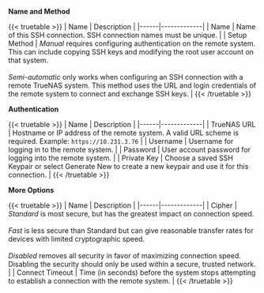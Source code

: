 &NewLine;

**Name and Method**

{{< truetable >}}
| Name | Description |
|------|-------------|
| Name | Name of this SSH connection. SSH connection names must be unique. |
| Setup Method | *Manual* requires configuring authentication on the remote system. This can include copying SSH keys and modifying the root user account on that system.<br><br> *Semi-automatic* only works when configuring an SSH connection with a remote TrueNAS system. This method uses the URL and login credentials of the remote system to connect and exchange SSH keys. |
{{< /truetable >}}

**Authentication**

{{< truetable >}}
| Name | Description |
|------|-------------|
| TrueNAS URL | Hostname or IP address of the remote system. A valid URL scheme is required. Example: `https://10.231.3.76` |
| Username | Username for logging in to the remote system. |
| Password | User account password for logging into the remote system. |
| Private Key | Choose a saved SSH Keypair or select Generate New to create a new keypair and use it for this connection. |
{{< /truetable >}}

**More Options**

{{< truetable >}}
| Name | Description |
|------|-------------|
| Cipher | *Standard* is most secure, but has the greatest impact on connection speed.<br><br> *Fast* is less secure than Standard but can give reasonable transfer rates for devices with limited cryptographic speed.<br><br> *Disabled* removes all security in favor of maximizing connection speed. Disabling the security should only be used within a secure, trusted network. |
| Connect Timeout | Time (in seconds) before the system stops attempting to establish a connection with the remote system. |
{{< /truetable >}}
